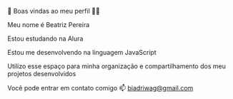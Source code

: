 👋  Boas vindas ao meu perfil 💙💙

Meu nome é Beatriz Pereira

Estou estudando na Alura

Estou me desenvolvendo na linguagem JavaScript

Utilizo esse espaço para minha organização e compartilhamento dos meu projetos desenvolvidos

Você pode entrar em contato comigo 📫
biadriwag@gmail.com
